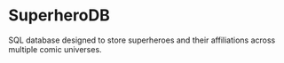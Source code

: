 # SuperheroDB
SQL database designed to store superheroes and their affiliations across multiple comic universes.

